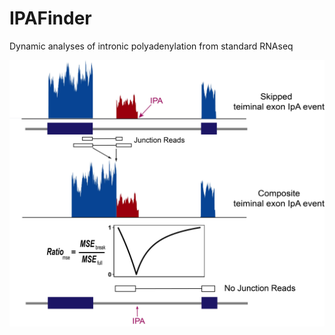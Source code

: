 # IPAFinder
Dynamic analyses of intronic polyadenylation from standard RNAseq


![Sketch](https://github.com/ZhaozzReal/IPAFinder/blob/master/GitHub_manual.jpg)
